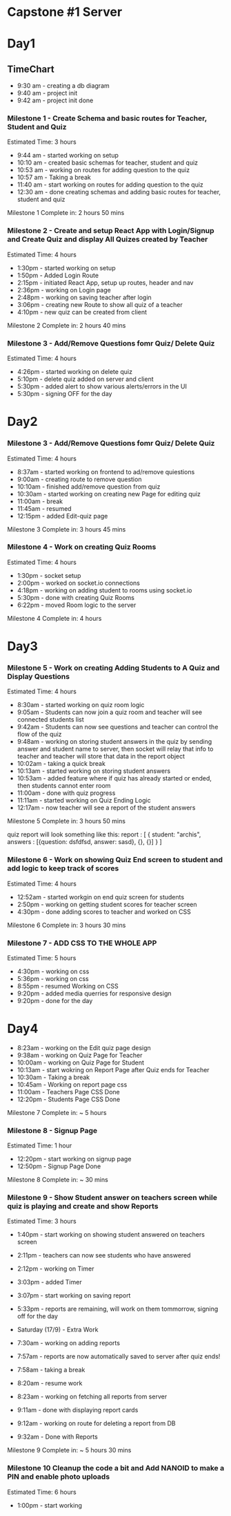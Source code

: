 # Capstone #1 Server

# Day1

## TimeChart
- 9:30 am - creating a db diagram
- 9:40 am - project init
- 9:42 am - project init done

### Milestone 1 - Create Schema and basic routes for Teacher, Student and Quiz
Estimated Time: 3 hours
- 9:44 am - started working on setup
- 10:10 am - created basic schemas for teacher, student and quiz
- 10:53 am - working on routes for adding question to the quiz
- 10:57 am - Taking a break
- 11:40 am - start working on routes for adding question to the quiz
- 12:30 am - done creating schemas and adding basic routes for teacher, student and quiz  

Milestone 1 Complete in: 2 hours 50 mins


### Milestone 2 - Create and setup React App with Login/Signup and Create Quiz and display All Quizes created by Teacher
Estimated Time: 4 hours 
- 1:30pm - started working on setup
- 1:50pm - Added Login Route
- 2:15pm - initiated React App, setup up routes, header and nav
- 2:36pm - working on Login page
- 2:48pm - working on saving teacher after login
- 3:06pm - creating new Route to show all quiz of a teacher 
- 4:10pm - new quiz can be created from client

Milestone 2 Complete in: 2 hours 40 mins


### Milestone 3 - Add/Remove Questions fomr Quiz/ Delete Quiz
Estimated Time: 4 hours
- 4:26pm - started working on delete quiz
- 5:10pm - delete quiz added on server and client
- 5:30pm - added alert to show various alerts/errors in the UI
- 5:30pm - signing OFF for the day

# Day2

### Milestone 3 - Add/Remove Questions fomr Quiz/ Delete Quiz
Estimated Time: 4 hours
- 8:37am - started working on frontend to ad/remove quiestions
- 9:00am - creating route to remove question
- 10:10am - finished add/remove question from quiz
- 10:30am - started working on creating new Page for editing quiz
- 11:00am - break
- 11:45am - resumed
- 12:15pm - added Edit-quiz page

Milestone 3 Complete in: 3 hours 45 mins

### Milestone 4 - Work on creating Quiz Rooms 
Estimated Time: 4 hours
- 1:30pm - socket setup
- 2:00pm - worked on socket.io connections
- 4:18pm - working on adding student to rooms using socket.io
- 5:30pm - done with creating Quiz Rooms
- 6:22pm - moved Room logic to the server

Milestone 4 Complete in: 4 hours


# Day3
### Milestone 5 - Work on creating Adding Students to A Quiz and Display Questions 
Estimated Time: 4 hours
- 8:30am - started working on quiz room logic
- 9:05am - Students can now join a quiz room and teacher will see connected students list
- 9:42am - Students can now see questions and teacher can control the flow of the quiz
- 9:48am - working on storing student answers in the quiz by sending answer and student name to server, then socket will relay that info to teacher and teacher will store that data in the report object
- 10:02am - taking a quick break
- 10:13am - started working on storing student answers
- 10:53am - added feature where if quiz has already started or ended, then students cannot enter room
- 11:00am - done with quiz progress
- 11:11am - started working on Quiz Ending Logic
- 12:17am - now teacher will see a report of the student answers

Milestone 5 Complete in: 3 hours 50 mins

quiz report will look something like this:
report : [
   {
    student: "archis",
    answers : [{question: dsfdfsd, answer: sasd}, {}, {}]
   }
]

### Milestone 6 - Work on showing Quiz End screen to student and add logic to keep track of scores
Estimated Time: 4 hours

- 12:52am - started workgin on end quiz screen for students
- 2:50pm - working on getting student scores for teacher screen
- 4:30pm - done adding scores to teacher and worked on CSS

Milestone 6 Complete in: 3 hours 30 mins


### Milestone 7 - ADD CSS TO THE WHOLE APP
Estimated Time: 5 hours

- 4:30pm - working on css
- 5:36pm - working on css
- 8:55pm - resumed Working on CSS
- 9:20pm - added media querries for responsive design
- 9:20pm - done for the day

# Day4
- 8:23am - working on the Edit quiz page design
- 9:38am - working on Quiz Page for Teacher
- 10:00am - working on Quiz Page for Student
- 10:13am - start wokring on Report Page after Quiz ends for Teacher 
- 10:30am - Taking a break 
- 10:45am - Working on report page css
- 11:00am - Teachers Page CSS Done
- 12:20pm - Students Page CSS Done

Milestone 7 Complete in: ~ 5 hours


### Milestone 8 - Signup Page
Estimated Time: 1 hour
- 12:20pm - start working on signup page
- 12:50pm - Signup Page Done

Milestone 8 Complete in: ~  30 mins



### Milestone 9 - Show Student answer on teachers screen while quiz is playing and create and show Reports

Estimated Time: 3 hours

- 1:40pm - start working on showing student answered on teachers screen
- 2:11pm - teachers can now see students who have answered
- 2:12pm - working on Timer 
- 3:03pm - added Timer
- 3:07pm - start working on saving report
- 5:33pm - reports are remaining, will work on them tommorrow, signing off for the day

- Saturday (17/9) - Extra Work
- 7:30am - working on adding reports
- 7:57am - reports are now automatically saved to server after quiz ends!
- 7:58am - taking a break
- 8:20am - resume work
- 8:23am - working on fetching all reports from server
- 9:11am - done with displaying report cards
- 9:12am - working on route for deleting a report from DB
- 9:32am - Done with Reports

Milestone 9 Complete in: ~ 5 hours 30 mins

### Milestone 10 Cleanup the code a bit and Add NANOID to make a PIN and enable photo uploads

Estimated Time: 6 hours

- 1:00pm - start working






